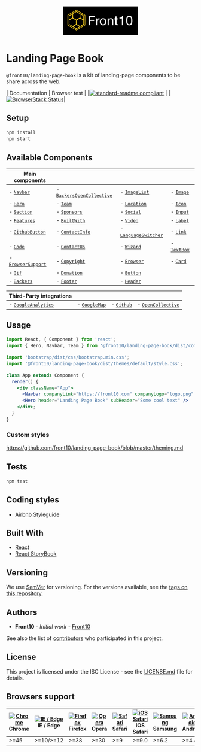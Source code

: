 <h1 style="text-align: center;">
    <a href="http://front10.com/">
        <img src="./assets/images/logo/logo-frton10.jpg" alt="Front10 Component Explorer" width="200">
    </a>
</h1>

# Landing Page Book

`@front10/landing-page-book` is a kit of landing-page components to be share across the web.

| Documentation | Browser test |
|[![standard-readme compliant](https://img.shields.io/badge/standard--readme-OK-green.svg?style=flat-square)](https://github.com/RichardLitt/standard-readme) |
|[![BrowserStack Status](https://www.browserstack.com/automate/badge.svg?badge_key=TU1IbU5FWi9nWGxSK3hLZE5ENkpqWWwvd2lkbGd2ZDAzVHZ1L09iSm5Kcz0tLXdYcnZxQXdpSmV6V3pCRmh3L21POHc9PQ==--5cbfc92590d6cb11fd728c5e914525c616ca663b%)](https://www.browserstack.com/automate/public-build/TU1IbU5FWi9nWGxSK3hLZE5ENkpqWWwvd2lkbGd2ZDAzVHZ1L09iSm5Kcz0tLXdYcnZxQXdpSmV6V3pCRmh3L21POHc9PQ==--5cbfc92590d6cb11fd728c5e914525c616ca663b%)|

## Setup

```sh
npm install
npm start
```

## Available Components

| Main components  |   |   | |
|---	|---	|---	|---  |
|- [`Navbar`](https://github.com/front10/landing-page-book/tree/master/src/components/Navbar)|- [`BackersOpenCollective`](https://github.com/front10/landing-page-book/tree/master/src/components/BackersOpenCollective)|- [`ImageList`](https://github.com/front10/landing-page-book/tree/master/src/components/ImageList)| - [`Image`](https://github.com/front10/landing-page-book/tree/master/src/components/Image)
|- [`Hero`](https://github.com/front10/landing-page-book/tree/master/src/components/Hero)|- [`Team`](https://github.com/front10/landing-page-book/tree/master/src/components/Team)|- [`Location`](https://github.com/front10/landing-page-book/tree/master/src/components/Location) | - [`Icon`](https://github.com/front10/landing-page-book/tree/master/src/components/Icon)
|- [`Section`](https://github.com/front10/landing-page-book/tree/master/src/components/Section)|- [`Sponsors`](https://github.com/front10/landing-page-book/tree/master/src/components/Sponsors)|- [`Social`](https://github.com/front10/landing-page-book/tree/master/src/components/Social) | - [`Input`](https://github.com/front10/landing-page-book/tree/master/src/components/Input)
|- [`Features`](https://github.com/front10/landing-page-book/tree/master/src/components/Features)|- [`BuiltWith`](https://github.com/front10/landing-page-book/tree/master/src/components/BuiltWith)|- [`Video`](https://github.com/front10/landing-page-book/tree/master/src/components/Video)| - [`Label`](https://github.com/front10/landing-page-book/tree/master/src/components/Label) |
|- [`GithubButton`](https://github.com/front10/landing-page-book/tree/master/src/components/GithubButton)|- [`ContactInfo`](https://github.com/front10/landing-page-book/tree/master/src/components/ContactInfo)|- [`LanguageSwitcher`](https://github.com/front10/landing-page-book/tree/master/src/components/LanguageSwitcher) | - [`Link`](https://github.com/front10/landing-page-book/tree/master/src/components/Link)|
|- [`Code`](https://github.com/front10/landing-page-book/tree/master/src/components/Code)|- [`ContactUs`](https://github.com/front10/landing-page-book/tree/master/src/components/ContactUs)|- [`Wizard`](https://github.com/front10/landing-page-book/tree/master/src/components/Wizard) | - [`TextBox`](https://github.com/front10/landing-page-book/tree/master/src/components/TextBox)
|- [`BrowserSupport`](https://github.com/front10/landing-page-book/tree/master/src/components/BrowserSupport)|- [`Copyright`](https://github.com/front10/landing-page-book/tree/master/src/components/Copyright)| - [`Browser`](https://github.com/front10/landing-page-book/tree/master/src/components/Browser) | - [`Card`](https://github.com/front10/landing-page-book/tree/master/src/components/Card)
|- [`Gif`](https://github.com/front10/landing-page-book/tree/master/src/components/Gif)|- [`Donation`](https://github.com/front10/landing-page-book/tree/master/src/components/Donation)| - [`Button`](https://github.com/front10/landing-page-book/tree/master/src/components/Button)
|- [`Backers`](https://github.com/front10/landing-page-book/tree/master/src/components/Backers)|- [`Footer`](https://github.com/front10/landing-page-book/tree/master/src/components/Footer)| - [`Header`](https://github.com/front10/landing-page-book/tree/master/src/components/Header)


| Third-Party integrations                                                                                               |                                                                                                                |                                                                                                    |                                                                                                                                               |
| ---------------------------------------------------------------------------------------------------------------------- | -------------------------------------------------------------------------------------------------------------- | -------------------------------------------------------------------------------------------------- | --------------------------------------------------------------------------------------------------------------------------------------------- |
| - [`GoogleAnalytics`](https://github.com/front10/landing-page-book/tree/master/src/components/Analytics/Analytics.jsx) | - [`GoogleMap`](https://github.com/front10/landing-page-book/tree/master/src/components/Location/Location.jsx) | - [`Github`](https://github.com/front10/landing-page-book/tree/master/src/components/GithubButton) | - [`OpenCollective`](https://github.com/front10/landing-page-book/tree/master/src/components/BackersOpenCollective/BackersOpenCollective.jsx) |

## Usage

```js
import React, { Component } from 'react';
import { Hero, Navbar, Team } from '@front10/landing-page-book/dist/components';
```

```js
import 'bootstrap/dist/css/bootstrap.min.css';
import '@front10/landing-page-book/dist/themes/default/style.css';
```

```jsx
class App extends Component {
  render() {
    <div className="App">
      <Navbar companyLink="https://front10.com" companyLogo="logo.png" companyName="Front10" />
      <Hero header="Landing Page Book" subHeader="Some cool text" />
    </div>;
  }
}
```

### Custom styles

https://github.com/front10/landing-page-book/blob/master/theming.md

## Tests

```bash
npm test
```

## Coding styles

- [Airbnb Styleguide](https://github.com/airbnb/javascript/tree/master/react)

## Built With

- [React](https://reactjs.org/)
- [React StoryBook](https://storybook.js.org)

## Versioning

We use [SemVer](http://semver.org/) for versioning. For the versions available, see the [tags on this repository](https://github.com/your/project/tags).

## Authors

- **Front10** - _Initial work_ - [Front10](http://front10.com/)

See also the list of [contributors](https://github.com/your/project/contributors) who participated in this project.

## License

This project is licensed under the ISC License - see the [LICENSE.md](LICENSE.md) file for details.

## Browsers support

| [<img src="https://cdnjs.cloudflare.com/ajax/libs/browser-logos/45.5.0/archive/chrome_12-48/chrome_12-48_48x48.png" alt="Chrome" width="24px" height="24px" />](https://gitlab.com/front10-devs/healthcare-book)</br>Chrome | [<img src="https://cdnjs.cloudflare.com/ajax/libs/browser-logos/45.5.0/edge/edge_48x48.png" alt="IE / Edge" width="24px" height="24px" />](https://gitlab.com/front10-devs/healthcare-book)</br>IE / Edge | [<img src="https://cdnjs.cloudflare.com/ajax/libs/browser-logos/45.5.0/firefox/firefox_48x48.png" alt="Firefox" width="24px" height="24px" />](https://gitlab.com/front10-devs/healthcare-book)</br>Firefox | [<img src="https://cdnjs.cloudflare.com/ajax/libs/browser-logos/45.5.0/opera/opera_48x48.png" alt="Opera" width="24px" height="24px" />](https://gitlab.com/front10-devs/healthcare-book)</br>Opera | [<img src="https://cdnjs.cloudflare.com/ajax/libs/browser-logos/45.5.0/safari/safari_48x48.png" alt="Safari" width="24px" height="24px" />](https://gitlab.com/front10-devs/healthcare-book)</br>Safari | [<img src="https://cdnjs.cloudflare.com/ajax/libs/browser-logos/45.5.0/safari-ios/safari-ios_48x48.png" alt="iOS Safari" width="24px" height="24px" />](https://gitlab.com/front10-devs/healthcare-book)</br>iOS Safari | [<img src="https://cdnjs.cloudflare.com/ajax/libs/browser-logos/45.5.0/samsung-internet/samsung-internet_48x48.png" alt="Samsung" width="24px" height="24px" />](https://gitlab.com/front10-devs/healthcare-book)</br>Samsung | [<img src="https://cdnjs.cloudflare.com/ajax/libs/browser-logos/45.5.0/archive/android/android_48x48.png" alt="Android" width="24px" height="24px" />](https://gitlab.com/front10-devs/healthcare-book)</br>Android |
| --------------------------------------------------------------------------------------------------------------------------------------------------------------------------------------------------------------------------- | --------------------------------------------------------------------------------------------------------------------------------------------------------------------------------------------------------- | ----------------------------------------------------------------------------------------------------------------------------------------------------------------------------------------------------------- | --------------------------------------------------------------------------------------------------------------------------------------------------------------------------------------------------- | ------------------------------------------------------------------------------------------------------------------------------------------------------------------------------------------------------- | ----------------------------------------------------------------------------------------------------------------------------------------------------------------------------------------------------------------------- | ----------------------------------------------------------------------------------------------------------------------------------------------------------------------------------------------------------------------------- | ------------------------------------------------------------------------------------------------------------------------------------------------------------------------------------------------------------------- |
| >=45                                                                                                                                                                                                                        | >=10/>=12                                                                                                                                                                                                 | >=38                                                                                                                                                                                                        | >=30                                                                                                                                                                                                | >=9                                                                                                                                                                                                     | >=9.0                                                                                                                                                                                                                   | >=6.2                                                                                                                                                                                                                         | >=4.4                                                                                                                                                                                                               |
